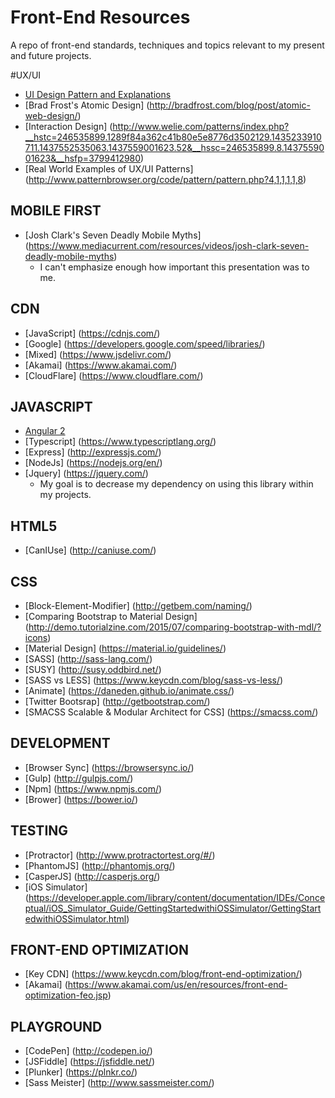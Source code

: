 # Front-End Resources
A repo of front-end standards, techniques and topics relevant to my present and future projects.

#UX/UI
* [UI Design Pattern and Explanations](http://ui-patterns.com/)
* [Brad Frost's Atomic Design] (http://bradfrost.com/blog/post/atomic-web-design/)
* [Interaction Design] (http://www.welie.com/patterns/index.php?__hstc=246535899.1289f84a362c41b80e5e8776d3502129.1435233910711.1437552535063.1437559001623.52&__hssc=246535899.8.1437559001623&__hsfp=3799412980)
* [Real World Examples of UX/UI Patterns] (http://www.patternbrowser.org/code/pattern/pattern.php?4,1,1,1,1,8)

## MOBILE FIRST
* [Josh Clark's Seven Deadly Mobile Myths] (https://www.mediacurrent.com/resources/videos/josh-clark-seven-deadly-mobile-myths)
  * I can't emphasize enough how important this presentation was to me. 
  
## CDN
* [JavaScript] (https://cdnjs.com/)
* [Google] (https://developers.google.com/speed/libraries/)
* [Mixed] (https://www.jsdelivr.com/)
* [Akamai] (https://www.akamai.com/)
* [CloudFlare] (https://www.cloudflare.com/)

## JAVASCRIPT
* [Angular 2](https://angular.io/)
* [Typescript] (https://www.typescriptlang.org/)
* [Express] (http://expressjs.com/)
* [NodeJs] (https://nodejs.org/en/)
* [Jquery] (https://jquery.com/)
  * My goal is to decrease my dependency on using this library within my projects.

## HTML5
* [CanIUse] (http://caniuse.com/)

## CSS
* [Block-Element-Modifier] (http://getbem.com/naming/)
* [Comparing Bootstrap to Material Design] (http://demo.tutorialzine.com/2015/07/comparing-bootstrap-with-mdl/?icons)
* [Material Design] (https://material.io/guidelines/)
* [SASS] (http://sass-lang.com/)
* [SUSY] (http://susy.oddbird.net/)
* [SASS vs LESS] (https://www.keycdn.com/blog/sass-vs-less/)
* [Animate] (https://daneden.github.io/animate.css/)
* [Twitter Bootsrap] (http://getbootstrap.com/)
* [SMACSS Scalable & Modular Architect for CSS] (https://smacss.com/)

## DEVELOPMENT
* [Browser Sync] (https://browsersync.io/)
* [Gulp] (http://gulpjs.com/)
* [Npm] (https://www.npmjs.com/)
* [Brower] (https://bower.io/)

## TESTING
* [Protractor] (http://www.protractortest.org/#/)
* [PhantomJS] (http://phantomjs.org/)
* [CasperJS] (http://casperjs.org/)
* [iOS Simulator] (https://developer.apple.com/library/content/documentation/IDEs/Conceptual/iOS_Simulator_Guide/GettingStartedwithiOSSimulator/GettingStartedwithiOSSimulator.html)

## FRONT-END OPTIMIZATION
* [Key CDN] (https://www.keycdn.com/blog/front-end-optimization/)
* [Akamai] (https://www.akamai.com/us/en/resources/front-end-optimization-feo.jsp)

## PLAYGROUND
* [CodePen] (http://codepen.io/)
* [JSFiddle] (https://jsfiddle.net/)
* [Plunker] (https://plnkr.co/)
* [Sass Meister] (http://www.sassmeister.com/)
